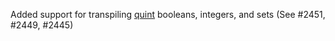 Added support for transpiling [quint](https://github.com/informalsystems/quint)
booleans, integers, and sets (See #2451, #2449, #2445) 
